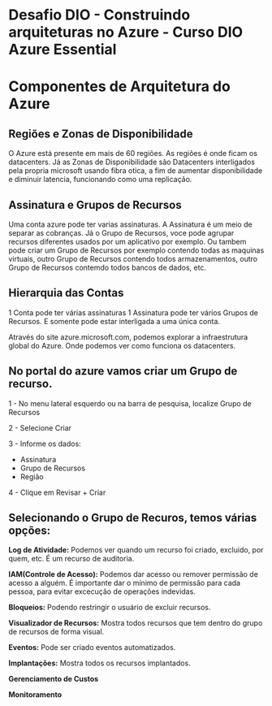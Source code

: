 # Desafio DIO - Construindo arquiteturas no Azure - Curso DIO Azure Essential

# Componentes de Arquitetura do Azure

## Regiões e Zonas de Disponibilidade
O Azure está presente em mais de 60 regiões. As regiões é onde ficam os datacenters. Já as Zonas de Disponibilidade são Datacenters interligados pela propria microsoft usando fibra otica, a fim de aumentar disponibilidade e diminuir latencia, funcionando como uma replicação.

## Assinatura e Grupos de Recursos
Uma conta azure pode ter varias assinaturas. A Assinatura é um meio de separar as cobranças.
Já o Grupo de Recursos, voce pode agrupar recursos diferentes usados por um aplicativo por exemplo. Ou tambem pode criar um Grupo de Recursos por exemplo contendo todas as maquinas virtuais, outro Grupo de Recursos contendo todos armazenamentos, outro Grupo de Recursos contemdo todos bancos de dados, etc.

## Hierarquia das Contas
1 Conta pode ter várias assinaturas
1 Assinatura pode ter vários Grupos de Recursos. E somente pode estar interligada a uma única conta.



Através do site azure.microsoft.com, podemos explorar a infraestrutura global do Azure. Onde podemos ver como funciona os datacenters.

## No portal do azure vamos criar um Grupo de recurso.

1 - No menu lateral esquerdo ou na barra de pesquisa, localize Grupo de Recursos 

2 - Selecione Criar

3 - Informe os dados:
  - Assinatura
  - Grupo de Recursos
  - Região

4 - Clique em Revisar + Criar


## Selecionando o Grupo de Recuros, temos várias opções:

**Log de Atividade:** Podemos ver quando um recurso foi criado, excluido, por quem, etc. É um recurso de auditoria.

**IAM(Controle de Acesso):** Podemos dar acesso ou remover permissão de acesso a alguém. É importante dar o mínimo de permissão para cada pessoa, para evitar excecução de operações indevidas.

**Bloqueios:** Podendo restringir o usuário de excluir recursos.

**Visualizador de Recursos:** Mostra todos recursos que tem dentro do grupo de recursos de forma visual.

**Eventos:** Pode ser criado eventos automatizados.

**Implantações:** Mostra todos os recursos implantados.

**Gerenciamento de Custos**

**Monitoramento**






